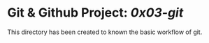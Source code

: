 # Git & Github Project: _0x03-git_

This directory has been created to known the basic workflow of git.
